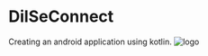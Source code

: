 # DilSeConnect
Creating an android application using kotlin.
![logo](https://github.com/rohitajariwal/Dilseconnect/assets/54471917/bd659d8b-b462-4fed-ad20-287a05282f39)
